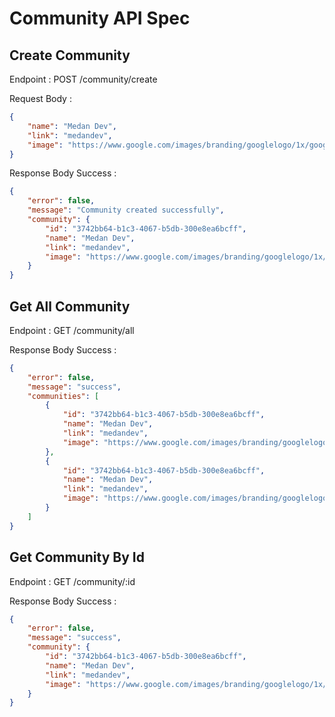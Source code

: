 # Community API Spec

## Create Community

Endpoint : POST /community/create

Request Body :

```json
{
	"name": "Medan Dev",
	"link": "medandev",
	"image": "https://www.google.com/images/branding/googlelogo/1x/googlelogo_color_272x92dp.png"
}
```

Response Body Success :

```json
{
	"error": false,
	"message": "Community created successfully",
	"community": {
		"id": "3742bb64-b1c3-4067-b5db-300e8ea6bcff",
		"name": "Medan Dev",
		"link": "medandev",
		"image": "https://www.google.com/images/branding/googlelogo/1x/googlelogo_color_272x92dp.png"
	}
}
```

## Get All Community

Endpoint : GET /community/all

Response Body Success :

```json
{
	"error": false,
	"message": "success",
	"communities": [
		{
			"id": "3742bb64-b1c3-4067-b5db-300e8ea6bcff",
			"name": "Medan Dev",
			"link": "medandev",
			"image": "https://www.google.com/images/branding/googlelogo/1x/googlelogo_color_272x92dp.png"
		},
		{
			"id": "3742bb64-b1c3-4067-b5db-300e8ea6bcff",
			"name": "Medan Dev",
			"link": "medandev",
			"image": "https://www.google.com/images/branding/googlelogo/1x/googlelogo_color_272x92dp.png"
		}
	]
}
```

## Get Community By Id

Endpoint : GET /community/:id

Response Body Success :

```json
{
	"error": false,
	"message": "success",
	"community": {
		"id": "3742bb64-b1c3-4067-b5db-300e8ea6bcff",
		"name": "Medan Dev",
		"link": "medandev",
		"image": "https://www.google.com/images/branding/googlelogo/1x/googlelogo_color_272x92dp.png"
	}
}
```